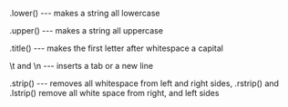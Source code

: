 .lower() --- makes a string all lowercase

.upper() --- makes a string all uppercase

.title() --- makes the first letter after whitespace a capital

\t and \n --- inserts a tab or a new line

.strip() --- removes all whitespace from left and right sides, .rstrip() and .lstrip() remove all white space from right, and left sides
